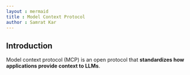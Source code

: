 ```yaml
---
layout : mermaid
title : Model Context Protocol
author : Samrat Kar
---
```


## Introduction
Model context protocol (MCP) is an open protocol that **standardizes how applications provide context to LLMs**.   